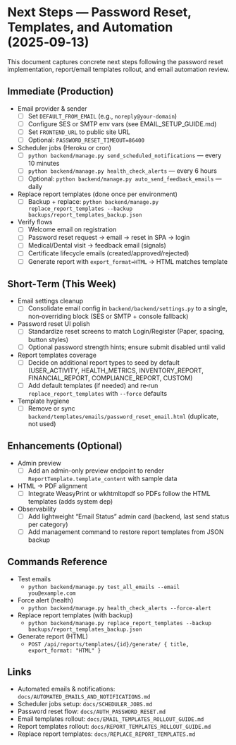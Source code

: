 # Next Steps — Password Reset, Templates, and Automation (2025‑09‑13)

This document captures concrete next steps following the password reset implementation, report/email templates rollout, and email automation review.

## Immediate (Production)
- Email provider & sender
  - [ ] Set `DEFAULT_FROM_EMAIL` (e.g., `noreply@your-domain`)
  - [ ] Configure SES or SMTP env vars (see EMAIL_SETUP_GUIDE.md)
  - [ ] Set `FRONTEND_URL` to public site URL
  - [ ] Optional: `PASSWORD_RESET_TIMEOUT=86400`
- Scheduler jobs (Heroku or cron)
  - [ ] `python backend/manage.py send_scheduled_notifications` — every 10 minutes
  - [ ] `python backend/manage.py health_check_alerts` — every 6 hours
  - [ ] Optional: `python backend/manage.py auto_send_feedback_emails` — daily
- Replace report templates (done once per environment)
  - [ ] Backup + replace: `python backend/manage.py replace_report_templates --backup backups/report_templates_backup.json`
- Verify flows
  - [ ] Welcome email on registration
  - [ ] Password reset request → email → reset in SPA → login
  - [ ] Medical/Dental visit → feedback email (signals)
  - [ ] Certificate lifecycle emails (created/approved/rejected)
  - [ ] Generate report with `export_format=HTML` → HTML matches template

## Short‑Term (This Week)
- Email settings cleanup
  - [ ] Consolidate email config in `backend/backend/settings.py` to a single, non‑overriding block (SES or SMTP + console fallback)
- Password reset UI polish
  - [ ] Standardize reset screens to match Login/Register (Paper, spacing, button styles)
  - [ ] Optional password strength hints; ensure submit disabled until valid
- Report templates coverage
  - [ ] Decide on additional report types to seed by default (USER_ACTIVITY, HEALTH_METRICS, INVENTORY_REPORT, FINANCIAL_REPORT, COMPLIANCE_REPORT, CUSTOM)
  - [ ] Add default templates (if needed) and re‑run `replace_report_templates` with `--force` defaults
- Template hygiene
  - [ ] Remove or sync `backend/templates/emails/password_reset_email.html` (duplicate, not used)

## Enhancements (Optional)
- Admin preview
  - [ ] Add an admin-only preview endpoint to render `ReportTemplate.template_content` with sample data
- HTML → PDF alignment
  - [ ] Integrate WeasyPrint or wkhtmltopdf so PDFs follow the HTML templates (adds system dep)
- Observability
  - [ ] Add lightweight “Email Status” admin card (backend, last send status per category)
  - [ ] Add management command to restore report templates from JSON backup

## Commands Reference
- Test emails
  - `python backend/manage.py test_all_emails --email you@example.com`
- Force alert (health)
  - `python backend/manage.py health_check_alerts --force-alert`
- Replace report templates (with backup)
  - `python backend/manage.py replace_report_templates --backup backups/report_templates_backup.json`
- Generate report (HTML)
  - `POST /api/reports/templates/{id}/generate/ { title, export_format: "HTML" }`

## Links
- Automated emails & notifications: `docs/AUTOMATED_EMAILS_AND_NOTIFICATIONS.md`
- Scheduler jobs setup: `docs/SCHEDULER_JOBS.md`
- Password reset flow: `docs/AUTH_PASSWORD_RESET.md`
- Email templates rollout: `docs/EMAIL_TEMPLATES_ROLLOUT_GUIDE.md`
- Report templates rollout: `docs/REPORT_TEMPLATES_ROLLOUT_GUIDE.md`
- Replace report templates: `docs/REPLACE_REPORT_TEMPLATES.md`

